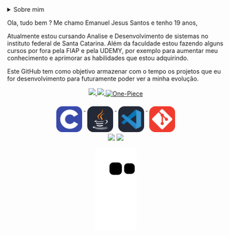  <details>
 <summary>Sobre mim
  
 Ola, tudo bem ? 
 Me chamo Emanuel Jesus Santos e tenho 19 anos,
  
 Atualmente estou cursando Analise e Desenvolvimento de sistemas no instituto federal de Santa Catarina.
 Além da faculdade estou fazendo alguns cursos por fora pela FIAP e pela UDEMY, por exemplo para aumentar meu conhecimento e aprimorar as habilidades que estou adquirindo.

 Este GitHub tem como objetivo armazenar com o tempo os projetos que eu for desenvolvimento para futuramente poder ver a minha evolução.

<div align="center">
  <a href="https://github.com/Emanuel3k">
  <img height="180em" src="https://github-readme-stats.vercel.app/api?username=Emanuel3k&show_icons=true&theme=midnight-purple&include_all_commits=true&count_private=true"/> 
  <img height="180em" src="https://github-readme-stats.vercel.app/api/top-langs/?username=Emanuel3k&layout=compact&langs_count=7&theme=midnight-purple"/>
   <img align="center"  alt="One-Piece" src="https://i.pinimg.com/originals/3d/3c/6b/3d3c6bf9c003e81d3fe8f7b75ed75efa.gif">
</div>
<div align="center" style="display: inline_block"><br>
  <img src="https://github.com/tandpfun/skill-icons/blob/main/icons/C.svg" alt="C" height="60" style="vertical-align:top; margin:4px">
<img src="https://github.com/tandpfun/skill-icons/blob/main/icons/Java-Dark.svg" alt="Java" height="60" style="vertical-align:top; margin:4px">
<img src="https://github.com/tandpfun/skill-icons/raw/main/icons/VSCode-Dark.svg" alt="VS Code" height="60" style="vertical-align:top; margin:4px">
<img src="https://github.com/tandpfun/skill-icons/raw/main/icons/Git.svg" alt="Git" height="60" style="vertical-align:top; margin:4px">
</div>
  
<div align="center"> 
  <a href="https://www.instagram.com/_Emanuel3k/" target="_blank"><img src="https://img.shields.io/badge/-Instagram-%23E4405F?style=for-the-badge&logo=instagram&logoColor=white" target="_blank"></a> 
  <a href="https://www.linkedin.com/in/Emanuel3k/" target="_blank"><img src="https://img.shields.io/badge/-LinkedIn-%230077B5?style=for-the-badge&logo=linkedin&logoColor=white" target="_blank"></a>
 
  ![Snake animation](https://github.com/Emanuel3k/Emanuel3k/blob/output/github-contribution-grid-snake.svg)
 
</div>